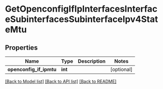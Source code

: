 # GetOpenconfigIfIpInterfacesInterfaceSubinterfacesSubinterfaceIpv4StateMtu

## Properties
Name | Type | Description | Notes
------------ | ------------- | ------------- | -------------
**openconfig_if_ipmtu** | **int** |  | [optional] 

[[Back to Model list]](../README.md#documentation-for-models) [[Back to API list]](../README.md#documentation-for-api-endpoints) [[Back to README]](../README.md)



